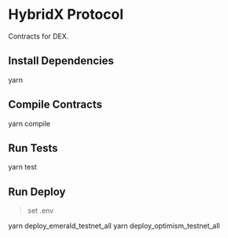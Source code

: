# HybridX Protocol

Contracts for DEX.

## Install Dependencies
yarn

## Compile Contracts
yarn compile

## Run Tests
yarn test



## Run Deploy
> set .env

yarn deploy_emerald_testnet_all
yarn deploy_optimism_testnet_all
